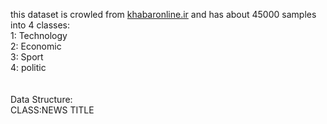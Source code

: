 this dataset is crowled from <a href='khabaronline.ir'>khabaronline.ir</a>
and has about 45000 samples<br />
into 4 classes: <br />
1: Technology<br />
2: Economic<br />
3: Sport<br />
4: politic<br />
<br /><br />
Data Structure:<br />
CLASS:NEWS TITLE
